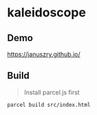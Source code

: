 # kaleidoscope

## Demo
https://januszry.github.io/

## Build

> Install parcel.js first

`parcel build src/index.html`
